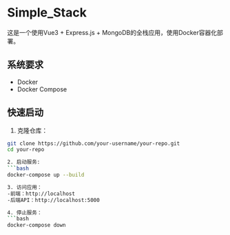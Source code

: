 # Simple_Stack

这是一个使用Vue3 + Express.js + MongoDB的全栈应用，使用Docker容器化部署。

## 系统要求
- Docker
- Docker Compose

## 快速启动

1. 克隆仓库：
```bash
git clone https://github.com/your-username/your-repo.git
cd your-repo

2. 启动服务:
```bash
docker-compose up --build

3. 访问应用：
-前端：http://localhost
-后端API：http://localhost:5000

4. 停止服务：
```bash
docker-compose down